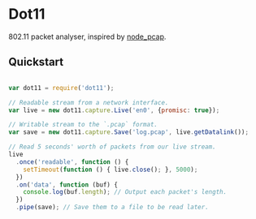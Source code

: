 Dot11
=====

802.11 packet analyser, inspired by
[node_pcap](https://github.com/mranney/node_pcap).


Quickstart
----------

```javascript

var dot11 = require('dot11');

// Readable stream from a network interface.
var live = new dot11.capture.Live('en0', {promisc: true});

// Writable stream to the `.pcap` format.
var save = new dot11.capture.Save('log.pcap', live.getDatalink());

// Read 5 seconds' worth of packets from our live stream.
live
  .once('readable', function () {
    setTimeout(function () { live.close(); }, 5000);
  })
  .on('data', function (buf) {
    console.log(buf.length); // Output each packet's length.
  })
  .pipe(save); // Save them to a file to be read later.

```
